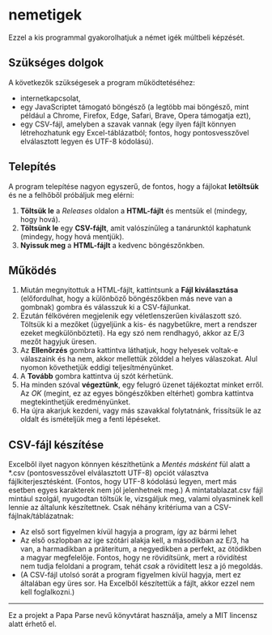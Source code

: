 # nemetigek
Ezzel a kis programmal gyakorolhatjuk a német igék múltbeli képzését.

## Szükséges dolgok
A következők szükségesek a program működtetéséhez:
- internetkapcsolat,
- egy JavaScriptet támogató böngésző (a legtöbb mai böngésző, mint például a Chrome, Firefox, Edge, Safari, Brave, Opera támogatja ezt),
- egy CSV-fájl, amelyben a szavak vannak (egy ilyen fájlt könnyen létrehozhatunk egy Excel-táblázatból; fontos, hogy pontosvesszővel elválasztott legyen és UTF-8 kódolású).

## Telepítés
A program telepítése nagyon egyszerű, de fontos, hogy a fájlokat **letöltsük** és ne a felhőből próbáljuk meg elérni:
1. **Töltsük le** a *Releases* oldalon a **HTML-fájlt** és mentsük el (mindegy, hogy hová).
2. **Töltsünk le** egy **CSV-fájlt**, amit valószínűleg a tanárunktól kaphatunk (mindegy, hogy hová mentjük).
3. **Nyissuk meg** a **HTML-fájlt** a kedvenc böngészőnkben.

## Működés
1. Miután megnyitottuk a HTML-fájlt, kattintsunk a **Fájl kiválasztása** (előfordulhat, hogy a különböző böngészőkben más neve van a gombnak) gombra és válasszuk ki a CSV-fájlunkat.
2. Ezután félkövéren megjelenik egy véletlenszerűen kiválaszott szó. Töltsük ki a mezőket (ügyeljünk a kis- és nagybetűkre, mert a rendszer ezeket megkülönbözteti). Ha egy szó nem rendhagyó, akkor az E/3 mezőt hagyjuk üresen.
3. Az **Ellenőrzés** gombra kattintva láthatjuk, hogy helyesek voltak-e válaszaink és ha nem, akkor mellettük zölddel a helyes válaszokat. Alul nyomon követhetjük eddigi teljesítményünket.
4. A **Tovább** gombra kattintva új szót kérhetünk.
5. Ha minden szóval **végeztünk**, egy felugró üzenet tájékoztat minket erről. Az *OK* (megint, ez az egyes böngészőkben eltérhet) gombra kattintva megtekinthetjük eredményünket.
6. Ha újra akarjuk kezdeni, vagy más szavakkal folytatnánk, frissítsük le az oldalt és ismételjük meg a fenti lépéseket.

## CSV-fájl készítése
Excelből ilyet nagyon könnyen készíthetünk a *Mentés másként* fül alatt a *.csv (pontosvesszővel elválasztott UTF-8) opciót választva fájlkiterjesztésként. (Fontos, hogy UTF-8 kódolású legyen, mert más esetben egyes karakterek nem jól jelenhetnek meg.)
A mintatablazat.csv fájl mintául szolgál, nyugodtan töltsük le, vizsgáljuk meg, valami olyasminek kell lennie az általunk készítettnek.
Csak néhány kritériuma van a CSV-fájlnak/táblázatnak:
- Az első sort figyelmen kívül hagyja a program, így az bármi lehet
- Az első oszlopban az ige szótári alakja kell, a másodikban az E/3, ha van, a harmadikban a präteritum, a negyedikben a perfekt, az ötödikben a magyar megfelelője. Fontos, hogy ne rövidítsünk, mert a rövidítést nem tudja feloldani a program, tehát *csak* a rövidített lesz a jó megoldás.
- (A CSV-fájl utolsó sorát a program figyelmen kívül hagyja, mert ez általában egy üres sor. Ha Excelből készítettük a fájlt, akkor ezzel nem kell foglalkozni.)

---

Ez a projekt a Papa Parse nevű könyvtárat használja, amely a MIT lincensz alatt érhető el.